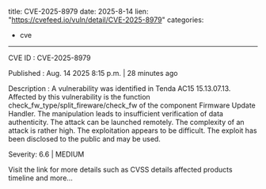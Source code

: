  
title: CVE-2025-8979
date: 2025-8-14
lien: "https://cvefeed.io/vuln/detail/CVE-2025-8979"
categories:
  - cve
---

CVE ID : CVE-2025-8979

Published :  Aug. 14
2025
8:15 p.m. | 28 minutes ago

Description : A vulnerability was identified in Tenda AC15 15.13.07.13. Affected by this vulnerability is the function check_fw_type/split_fireware/check_fw of the component Firmware Update Handler. The manipulation leads to insufficient verification of data authenticity. The attack can be launched remotely. The complexity of an attack is rather high. The exploitation appears to be difficult. The exploit has been disclosed to the public and may be used.

Severity: 6.6 | MEDIUM

Visit the link for more details
such as CVSS details
affected products
timeline
and more...
